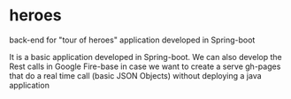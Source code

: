 # heroes
back-end for "tour of heroes" application developed in Spring-boot

It is a basic application developed in Spring-boot.
We can also develop the Rest calls in Google Fire-base in case we want to create a serve gh-pages that do a real time call (basic JSON Objects) 
without deploying a java application
